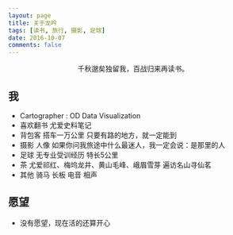 ```yaml
---
layout: page
title: 关于龙吟
tags: [读书, 旅行, 摄影, 足球]
date: 2016-10-07
comments: false
---
```

    
<center>千秋邈矣独留我，百战归来再读书。</center>

## 我

* Cartographer : OD Data Visualization
* 喜欢翻书 尤爱史料笔记
* 背包客 搭车一万公里 只要有路的地方，就一定能到
* 摄影 人像 如果你问我旅途中什么最迷人，我一定会说：是那里的人
* 足球 无专业受训经历 特长5公里
* 茶 尤爱祁红、梅坞龙井、黄山毛峰、峨眉雪芽 遍访名山寻仙茗
* 其他 骑马 长板 电音 相声

## 愿望

* 没有愿望，现在活的还算开心
    
